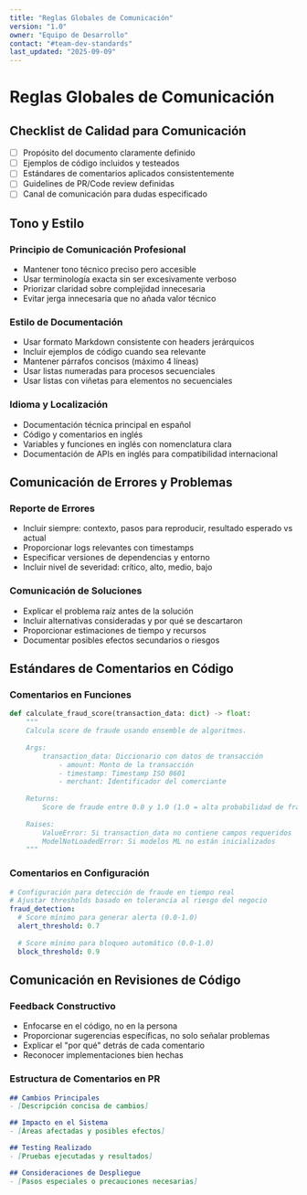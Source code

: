 ```yaml
---
title: "Reglas Globales de Comunicación"
version: "1.0"
owner: "Equipo de Desarrollo"
contact: "#team-dev-standards"
last_updated: "2025-09-09"
---
```


# Reglas Globales de Comunicación

## Checklist de Calidad para Comunicación
- [ ] Propósito del documento claramente definido
- [ ] Ejemplos de código incluidos y testeados
- [ ] Estándares de comentarios aplicados consistentemente
- [ ] Guidelines de PR/Code review definidas
- [ ] Canal de comunicación para dudas especificado

## Tono y Estilo

### Principio de Comunicación Profesional
- Mantener tono técnico preciso pero accesible
- Usar terminología exacta sin ser excesivamente verboso
- Priorizar claridad sobre complejidad innecesaria
- Evitar jerga innecesaria que no añada valor técnico

### Estilo de Documentación
- Usar formato Markdown consistente con headers jerárquicos
- Incluir ejemplos de código cuando sea relevante
- Mantener párrafos concisos (máximo 4 líneas)
- Usar listas numeradas para procesos secuenciales
- Usar listas con viñetas para elementos no secuenciales

### Idioma y Localización
- Documentación técnica principal en español
- Código y comentarios en inglés
- Variables y funciones en inglés con nomenclatura clara
- Documentación de APIs en inglés para compatibilidad internacional

## Comunicación de Errores y Problemas

### Reporte de Errores
- Incluir siempre: contexto, pasos para reproducir, resultado esperado vs actual
- Proporcionar logs relevantes con timestamps
- Especificar versiones de dependencias y entorno
- Incluir nivel de severidad: crítico, alto, medio, bajo

### Comunicación de Soluciones
- Explicar el problema raíz antes de la solución
- Incluir alternativas consideradas y por qué se descartaron
- Proporcionar estimaciones de tiempo y recursos
- Documentar posibles efectos secundarios o riesgos

## Estándares de Comentarios en Código

### Comentarios en Funciones
```python
def calculate_fraud_score(transaction_data: dict) -> float:
    """
    Calcula score de fraude usando ensemble de algoritmos.
    
    Args:
        transaction_data: Diccionario con datos de transacción
            - amount: Monto de la transacción
            - timestamp: Timestamp ISO 8601
            - merchant: Identificador del comerciante
    
    Returns:
        Score de fraude entre 0.0 y 1.0 (1.0 = alta probabilidad de fraude)
    
    Raises:
        ValueError: Si transaction_data no contiene campos requeridos
        ModelNotLoadedError: Si modelos ML no están inicializados
    """
```

### Comentarios en Configuración
```yaml
# Configuración para detección de fraude en tiempo real
# Ajustar thresholds basado en tolerancia al riesgo del negocio
fraud_detection:
  # Score mínimo para generar alerta (0.0-1.0)
  alert_threshold: 0.7
  
  # Score mínimo para bloqueo automático (0.0-1.0)  
  block_threshold: 0.9
```

## Comunicación en Revisiones de Código

### Feedback Constructivo
- Enfocarse en el código, no en la persona
- Proporcionar sugerencias específicas, no solo señalar problemas
- Explicar el "por qué" detrás de cada comentario
- Reconocer implementaciones bien hechas

### Estructura de Comentarios en PR
```markdown
## Cambios Principales
- [Descripción concisa de cambios]

## Impacto en el Sistema  
- [Áreas afectadas y posibles efectos]

## Testing Realizado
- [Pruebas ejecutadas y resultados]

## Consideraciones de Despliegue
- [Pasos especiales o precauciones necesarias]
```